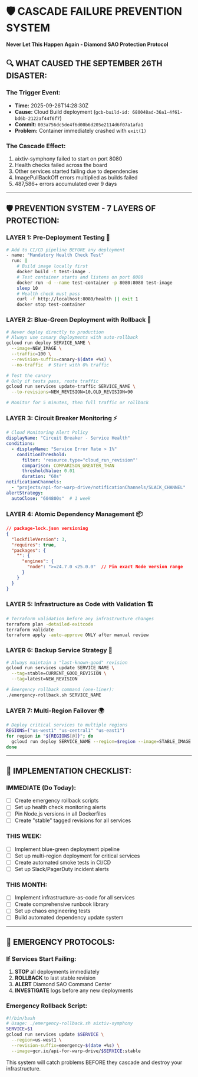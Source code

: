# 🛡️ CASCADE FAILURE PREVENTION SYSTEM
**Never Let This Happen Again - Diamond SAO Protection Protocol**

## 🔍 **WHAT CAUSED THE SEPTEMBER 26TH DISASTER:**

### The Trigger Event:
- **Time:** 2025-09-26T14:28:30Z
- **Cause:** Cloud Build deployment (`gcb-build-id: 680048ad-36a1-4f61-bd6b-2122af44f6f7`)
- **Commit:** `003a756dc5de4f6d00b6d205e2114d6f07a1afa1`
- **Problem:** Container immediately crashed with `exit(1)`

### The Cascade Effect:
1. aixtiv-symphony failed to start on port 8080
2. Health checks failed across the board
3. Other services started failing due to dependencies
4. ImagePullBackOff errors multiplied as builds failed
5. 487,586+ errors accumulated over 9 days

---

## 🛡️ **PREVENTION SYSTEM - 7 LAYERS OF PROTECTION:**

### **LAYER 1: Pre-Deployment Testing** 🧪
```bash
# Add to CI/CD pipeline BEFORE any deployment
- name: "Mandatory Health Check Test"
  run: |
    # Build image locally first
    docker build -t test-image .
    # Test container starts and listens on port 8080
    docker run -d --name test-container -p 8080:8080 test-image
    sleep 10
    # Health check must pass
    curl -f http://localhost:8080/health || exit 1
    docker stop test-container
```

### **LAYER 2: Blue-Green Deployment with Rollback** 🔄
```bash
# Never deploy directly to production
# Always use canary deployments with auto-rollback
gcloud run deploy SERVICE_NAME \
  --image=NEW_IMAGE \
  --traffic=100 \
  --revision-suffix=canary-$(date +%s) \
  --no-traffic  # Start with 0% traffic

# Test the canary
# Only if tests pass, route traffic
gcloud run services update-traffic SERVICE_NAME \
  --to-revisions=NEW_REVISION=10,OLD_REVISION=90

# Monitor for 5 minutes, then full traffic or rollback
```

### **LAYER 3: Circuit Breaker Monitoring** ⚡
```yaml
# Cloud Monitoring Alert Policy
displayName: "Circuit Breaker - Service Health"
conditions:
  - displayName: "Service Error Rate > 1%"
    conditionThreshold:
      filter: 'resource.type="cloud_run_revision"'
      comparison: COMPARISON_GREATER_THAN
      thresholdValue: 0.01
      duration: "60s"
notificationChannels:
  - "projects/api-for-warp-drive/notificationChannels/SLACK_CHANNEL"
alertStrategy:
  autoClose: "604800s"  # 1 week
```

### **LAYER 4: Atomic Dependency Management** 📦
```json
// package-lock.json versioning
{
  "lockfileVersion": 3,
  "requires": true,
  "packages": {
    "": {
      "engines": {
        "node": ">=24.7.0 <25.0.0"  // Pin exact Node version range
      }
    }
  }
}
```

### **LAYER 5: Infrastructure as Code with Validation** 🏗️
```bash
# Terraform validation before any infrastructure changes
terraform plan -detailed-exitcode
terraform validate
terraform apply -auto-approve ONLY after manual review
```

### **LAYER 6: Backup Service Strategy** 💾
```bash
# Always maintain a "last-known-good" revision
gcloud run services update SERVICE_NAME \
  --tag=stable=CURRENT_GOOD_REVISION \
  --tag=latest=NEW_REVISION

# Emergency rollback command (one-liner):
./emergency-rollback.sh SERVICE_NAME
```

### **LAYER 7: Multi-Region Failover** 🌍
```bash
# Deploy critical services to multiple regions
REGIONS=("us-west1" "us-central1" "us-east1")
for region in "${REGIONS[@]}"; do
  gcloud run deploy SERVICE_NAME --region=$region --image=STABLE_IMAGE
done
```

---

## 🚀 **IMPLEMENTATION CHECKLIST:**

### **IMMEDIATE (Do Today):**
- [ ] Create emergency rollback scripts
- [ ] Set up health check monitoring alerts
- [ ] Pin Node.js versions in all Dockerfiles
- [ ] Create "stable" tagged revisions for all services

### **THIS WEEK:**
- [ ] Implement blue-green deployment pipeline
- [ ] Set up multi-region deployment for critical services  
- [ ] Create automated smoke tests in CI/CD
- [ ] Set up Slack/PagerDuty incident alerts

### **THIS MONTH:**
- [ ] Implement infrastructure-as-code for all services
- [ ] Create comprehensive runbook library
- [ ] Set up chaos engineering tests
- [ ] Build automated dependency update system

---

## 🚨 **EMERGENCY PROTOCOLS:**

### **If Services Start Failing:**
1. **STOP** all deployments immediately
2. **ROLLBACK** to last stable revision
3. **ALERT** Diamond SAO Command Center
4. **INVESTIGATE** logs before any new deployments

### **Emergency Rollback Script:**
```bash
#!/bin/bash
# Usage: ./emergency-rollback.sh aixtiv-symphony
SERVICE=$1
gcloud run services update $SERVICE \
  --region=us-west1 \
  --revision-suffix=emergency-$(date +%s) \
  --image=gcr.io/api-for-warp-drive/$SERVICE:stable
```

This system will catch problems BEFORE they cascade and destroy your infrastructure.